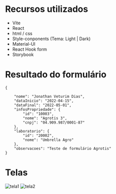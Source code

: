 
# Recursos utilizados
- Vite
- React
- html / css 
- Style-conponents (Tema: Light | Dark)
- Material-UI
- React Hook form
- Storybook

# Resultado do formulário
```
{
    
    "nome": "Jonathan Veturim Dias",
    "dataInicio": "2022-04-15",
    "dataFinal": "2022-05-01",
    "infosPropriedade": {
        "id": "10003",
        "nome": "Agrotis 3",
        "cnpj": "04.909.987/0001-87"
    },
    "laboratorio": {
        "id": "20002",
        "nome": "Umbrella Agro"
    },
    "observacoes": "Teste de formulário Agrotis"
}
```
# Telas
![tela1](.github/agrotis1.png)
![tela2](.github/agrotis2.png)

